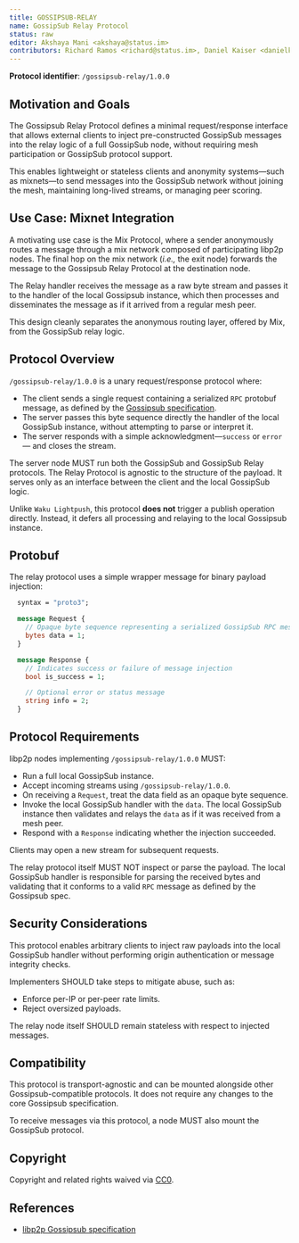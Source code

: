 ```yaml
---
title: GOSSIPSUB-RELAY
name: GossipSub Relay Protocol
status: raw
editor: Akshaya Mani <akshaya@status.im>
contributors: Richard Ramos <richard@status.im>, Daniel Kaiser <danielkaiser@status.im>
---
```


**Protocol identifier**: `/gossipsub-relay/1.0.0`

## Motivation and Goals

The Gossipsub Relay Protocol defines a minimal request/response interface
that allows external clients to inject pre-constructed GossipSub messages
into the relay logic of a full GossipSub node, without requiring mesh
participation or GossipSub protocol support.

This enables lightweight or stateless clients and anonymity systems&mdash;such as
mixnets&mdash;to send messages into the GossipSub network without joining the mesh,
maintaining long-lived streams, or managing peer scoring.

## Use Case: Mixnet Integration

A motivating use case is the Mix Protocol, where a sender anonymously routes a
message through a mix network composed of participating libp2p nodes. The final
hop on the mix network (*i.e.,* the exit node) forwards the message to the
Gossipsub Relay Protocol at the destination node.

The Relay handler receives the message as a raw byte stream and passes it to
the handler of the local Gossipsub instance, which then processes and
disseminates the message as if it arrived from a regular mesh peer.

This design cleanly separates the anonymous routing layer, offered by Mix,
from the GossipSub relay logic.

## Protocol Overview

`/gossipsub-relay/1.0.0` is a unary request/response protocol where:

- The client sends a single request containing a serialized `RPC` protobuf
  message, as defined by the
  [Gossipsub specification](https://github.com/libp2p/specs/tree/master/pubsub/gossipsub).
- The server passes this byte sequence directly the handler of the local
  GossipSub instance, without attempting to parse or interpret it.
- The server responds with a simple acknowledgment&mdash;`success` or `error`&mdash;
  and closes the stream.

The server node MUST run both the GossipSub and GossipSub Relay protocols. The
Relay Protocol is agnostic to the structure of the payload. It serves only as
an interface between the client and the local GossipSub logic.

Unlike `Waku Lightpush`, this protocol **does not** trigger a publish
operation directly. Instead, it defers all processing and relaying to the
local Gossipsub instance.

## Protobuf

The relay protocol uses a simple wrapper message for binary payload injection:

```protobuf
  syntax = "proto3";

  message Request {
    // Opaque byte sequence representing a serialized GossipSub RPC message.
    bytes data = 1;
  }

  message Response {
    // Indicates success or failure of message injection
    bool is_success = 1;

    // Optional error or status message
    string info = 2;
  }
```

## Protocol Requirements

libp2p nodes implementing `/gossipsub-relay/1.0.0` MUST:

- Run a full local GossipSub instance.
- Accept incoming streams using `/gossipsub-relay/1.0.0`.
- On receiving a `Request`, treat the data field as an opaque byte sequence.
- Invoke the local GossipSub handler with the `data`. The local GossipSub
  instance then validates and relays the `data` as if it was received from a
  mesh peer.
- Respond with a `Response` indicating whether the injection succeeded.

Clients may open a new stream for subsequent requests.

The relay protocol itself MUST NOT inspect or parse the payload. The local
GossipSub handler is responsible for parsing the received bytes and validating
that it conforms to a valid `RPC` message as defined by the Gossipsub spec.

## Security Considerations

This protocol enables arbitrary clients to inject raw payloads into the local
GossipSub handler without performing origin authentication or message
integrity checks.

Implementers SHOULD take steps to mitigate abuse, such as:

- Enforce per-IP or per-peer rate limits.
- Reject oversized payloads.

The relay node itself SHOULD remain stateless with respect to injected
messages.

## Compatibility

This protocol is transport-agnostic and can be mounted alongside other
Gossipsub-compatible protocols. It does not require any changes to the core
Gossipsub specification.

To receive messages via this protocol, a node MUST also mount the GossipSub protocol.

## Copyright

Copyright and related rights waived via
[CC0](https://creativecommons.org/publicdomain/zero/1.0/).

## References

- [libp2p Gossipsub specification](https://github.com/libp2p/specs/tree/master/pubsub/gossipsub)
